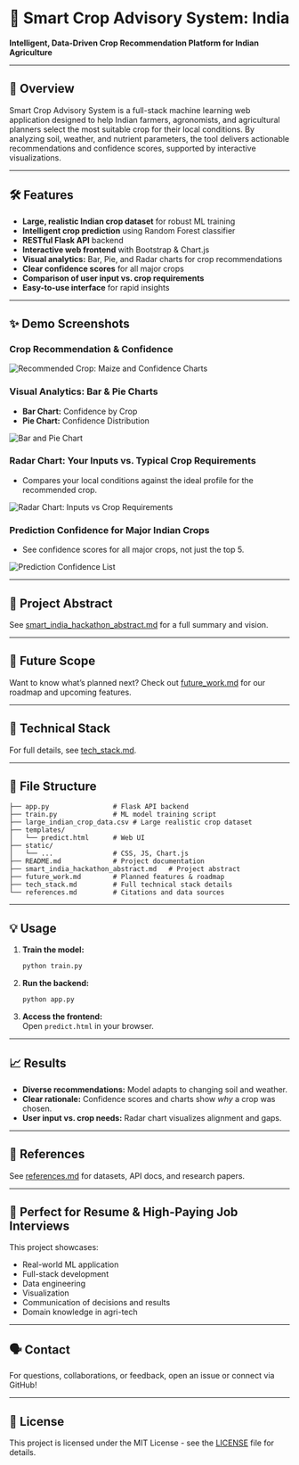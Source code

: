# 🌾 Smart Crop Advisory System: India

**Intelligent, Data-Driven Crop Recommendation Platform for Indian Agriculture**

---

## 🚀 Overview

Smart Crop Advisory System is a full-stack machine learning web application designed to help Indian farmers, agronomists, and agricultural planners select the most suitable crop for their local conditions. By analyzing soil, weather, and nutrient parameters, the tool delivers actionable recommendations and confidence scores, supported by interactive visualizations.

---

## 🛠️ Features

- **Large, realistic Indian crop dataset** for robust ML training
- **Intelligent crop prediction** using Random Forest classifier
- **RESTful Flask API** backend
- **Interactive web frontend** with Bootstrap & Chart.js
- **Visual analytics:** Bar, Pie, and Radar charts for crop recommendations
- **Clear confidence scores** for all major crops
- **Comparison of user input vs. crop requirements**
- **Easy-to-use interface** for rapid insights

---

## ✨ Demo Screenshots

### Crop Recommendation & Confidence

![Recommended Crop: Maize and Confidence Charts](image3)

### Visual Analytics: Bar & Pie Charts

- **Bar Chart:** Confidence by Crop
- **Pie Chart:** Confidence Distribution

![Bar and Pie Chart](image3)

### Radar Chart: Your Inputs vs. Typical Crop Requirements

- Compares your local conditions against the ideal profile for the recommended crop.

![Radar Chart: Inputs vs Crop Requirements](image4)

### Prediction Confidence for Major Indian Crops

- See confidence scores for all major crops, not just the top 5.

![Prediction Confidence List](image5)

---

## 📜 Project Abstract

See [smart_india_hackathon_abstract.md](smart_india_hackathon_abstract.md) for a full summary and vision.

---

## 🚀 Future Scope

Want to know what’s planned next? Check out [future_work.md](future_work.md) for our roadmap and upcoming features.

---

## 🔬 Technical Stack

For full details, see [tech_stack.md](tech_stack.md).

---

## 📂 File Structure

```
├── app.py                # Flask API backend
├── train.py              # ML model training script
├── large_indian_crop_data.csv # Large realistic crop dataset
├── templates/
│   └── predict.html      # Web UI
├── static/
│   └── ...               # CSS, JS, Chart.js
├── README.md             # Project documentation
├── smart_india_hackathon_abstract.md   # Project abstract
├── future_work.md        # Planned features & roadmap
├── tech_stack.md         # Full technical stack details
└── references.md         # Citations and data sources
```

---

## 💡 Usage

1. **Train the model:**  
   ```bash
   python train.py
   ```
2. **Run the backend:**  
   ```bash
   python app.py
   ```
3. **Access the frontend:**  
   Open `predict.html` in your browser.

---

## 📈 Results

- **Diverse recommendations:** Model adapts to changing soil and weather.
- **Clear rationale:** Confidence scores and charts show *why* a crop was chosen.
- **User input vs. crop needs:** Radar chart visualizes alignment and gaps.

---

## 📑 References

See [references.md](references.md) for datasets, API docs, and research papers.

---

## 👔 Perfect for Resume & High-Paying Job Interviews

This project showcases:
- Real-world ML application
- Full-stack development
- Data engineering
- Visualization
- Communication of decisions and results
- Domain knowledge in agri-tech

---

## 🗣️ Contact

For questions, collaborations, or feedback, open an issue or connect via GitHub!

---

## 📜 License

This project is licensed under the MIT License - see the [LICENSE](LICENSE) file for details.
